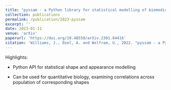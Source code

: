 ```yaml
---
title: "pyssam - a Python library for statistical modelling of biomedical shape and appearance"
collection: publications
permalink: /publication/2023-pyssam
excerpt: ''
date: 2023-01-11
venue: 'arXiv'
paperurl: 'https://doi.org/10.48550/arXiv.2301.04416'
citation: 'Williams, J., Ozel, A. and Wolfram, U., 2022. "pyssam - a Python library for statistical modelling of biomedical shape and appearance", arXiv preprint arXiv:2301.04416'
---
```


Highlights:

- Python API for statistical shape and appearance modelling

- Can be used for quantitative biology, examining correlations across population of corresponding shapes